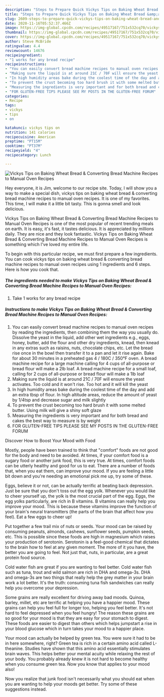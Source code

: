 ```yaml
---
description: "Steps to Prepare Quick Vickys Tips on Baking Wheat Bread &amp;amp; Converting Bread Machine Recipes to Manual Oven Recipes"
title: "Steps to Prepare Quick Vickys Tips on Baking Wheat Bread &amp;amp; Converting Bread Machine Recipes to Manual Oven Recipes"
slug: 2609-steps-to-prepare-quick-vickys-tips-on-baking-wheat-bread-and-amp-converting-bread-machine-recipes-to-manual-oven-recipes
date: 2020-11-16T05:52:37.466Z
image: https://img-global.cpcdn.com/recipes/49517167/751x532cq70/vickys-tips-on-baking-wheat-bread-converting-bread-machine-recipes-to-manual-oven-recipes-recipe-main-photo.jpg
thumbnail: https://img-global.cpcdn.com/recipes/49517167/751x532cq70/vickys-tips-on-baking-wheat-bread-converting-bread-machine-recipes-to-manual-oven-recipes-recipe-main-photo.jpg
cover: https://img-global.cpcdn.com/recipes/49517167/751x532cq70/vickys-tips-on-baking-wheat-bread-converting-bread-machine-recipes-to-manual-oven-recipes-recipe-main-photo.jpg
author: Steve McBride
ratingvalue: 4.4
reviewcount: 14676
recipeingredient:
- "1 works for any bread recipe"
recipeinstructions:
- "You can easily convert bread machine recipes to manual oven recipes by reading the ingredients, then combining them the way you usually do. Dissolve the yeast in the liquid, add other wet ingredients e.g., eggs, honey, butter, add the flour and other dry ingredients, knead, then knead in any extras such as raisins, nuts, chocolate chips, etc. Let the bread rise once in the bowl then transfer it to a pan and let it rise again. Bake for about 30 minutes in a preheated gas 4 / 180C / 350°F oven. A bread machine recipe for a large machine calling for 4 cups of all-purpose or bread flour will make a 2lb loaf. A bread machine recipe for a small loaf, calling for 2 cups of all-purpose or bread flour will make a 1lb loaf"
- "Making sure the liquid is at around 21C / 70F will ensure the yeast activates. Too cold and it won&#39;t rise. Too hot and it will kill the yeast"
- "In high humidity areas bake during the coolest time of the day and add an extra tbsp of flour. In high altitude areas, reduce the amount of yeast by 1/4tsp and decrease sugar and milk slightly"
- "To prevent the crust becoming too hard brush it with some melted butter. Using milk will give a shiny soft glaze"
- "Measuring the ingredients is very important and for both bread and cakes the best way to measure is by weight"
- "FOR GLUTEN-FREE TIPS PLEASE SEE MY POSTS IN THE GLUTEN-FREE FORUM"
categories:
- Recipe
tags:
- vickys
- tips
- on

katakunci: vickys tips on 
nutrition: 141 calories
recipecuisine: American
preptime: "PT15M"
cooktime: "PT37M"
recipeyield: "4"
recipecategory: Lunch

---
```



![Vickys Tips on Baking Wheat Bread &amp; Converting Bread Machine Recipes to Manual Oven Recipes](https://img-global.cpcdn.com/recipes/49517167/751x532cq70/vickys-tips-on-baking-wheat-bread-converting-bread-machine-recipes-to-manual-oven-recipes-recipe-main-photo.jpg)

Hey everyone, it is Jim, welcome to our recipe site. Today, I will show you a way to make a special dish, vickys tips on baking wheat bread &amp; converting bread machine recipes to manual oven recipes. It is one of my favorites. This time, I will make it a little bit tasty. This is gonna smell and look delicious.

Vickys Tips on Baking Wheat Bread &amp; Converting Bread Machine Recipes to Manual Oven Recipes is one of the most popular of recent trending meals on earth. It is easy, it's fast, it tastes delicious. It is appreciated by millions daily. They are nice and they look fantastic. Vickys Tips on Baking Wheat Bread &amp; Converting Bread Machine Recipes to Manual Oven Recipes is something which I've loved my entire life.




To begin with this particular recipe, we must first prepare a few ingredients. You can cook vickys tips on baking wheat bread &amp; converting bread machine recipes to manual oven recipes using 1 ingredients and 6 steps. Here is how you cook that.

<!--inarticleads1-->

##### The ingredients needed to make Vickys Tips on Baking Wheat Bread &amp; Converting Bread Machine Recipes to Manual Oven Recipes:

1. Take 1 works for any bread recipe




<!--inarticleads2-->

##### Instructions to make Vickys Tips on Baking Wheat Bread &amp; Converting Bread Machine Recipes to Manual Oven Recipes:

1. You can easily convert bread machine recipes to manual oven recipes by reading the ingredients, then combining them the way you usually do. Dissolve the yeast in the liquid, add other wet ingredients e.g., eggs, honey, butter, add the flour and other dry ingredients, knead, then knead in any extras such as raisins, nuts, chocolate chips, etc. Let the bread rise once in the bowl then transfer it to a pan and let it rise again. Bake for about 30 minutes in a preheated gas 4 / 180C / 350°F oven. A bread machine recipe for a large machine calling for 4 cups of all-purpose or bread flour will make a 2lb loaf. A bread machine recipe for a small loaf, calling for 2 cups of all-purpose or bread flour will make a 1lb loaf
1. Making sure the liquid is at around 21C / 70F will ensure the yeast activates. Too cold and it won&#39;t rise. Too hot and it will kill the yeast
1. In high humidity areas bake during the coolest time of the day and add an extra tbsp of flour. In high altitude areas, reduce the amount of yeast by 1/4tsp and decrease sugar and milk slightly
1. To prevent the crust becoming too hard brush it with some melted butter. Using milk will give a shiny soft glaze
1. Measuring the ingredients is very important and for both bread and cakes the best way to measure is by weight
1. FOR GLUTEN-FREE TIPS PLEASE SEE MY POSTS IN THE GLUTEN-FREE FORUM




Discover How to Boost Your Mood with Food


Mostly, people have been trained to think that "comfort" foods are not good for the body and need to be avoided. At times, if your comfort food is a sugary food or another junk food, this is very true. At times, comfort foods can be utterly healthy and good for us to eat. There are a number of foods that, when you eat them, can improve your mood. If you are feeling a little bit down and you're needing an emotional pick me up, try some of these.

Eggs, believe it or not, can be actually terrific at beating back depression. Just be sure that you don't toss out the egg yolk. Whenever you would like to cheer yourself up, the yolk is the most crucial part of the egg. Eggs, the egg yolks particularly, are rich in B vitamins. B vitamins can really help you improve your mood. This is because these vitamins improve the function of your brain's neural transmitters (the parts of the brain that affect how you feel). Eat a few eggs to cheer up!

Put together a few trail mix of nuts or seeds. Your mood can be raised by consuming peanuts, almonds, cashews, sunflower seeds, pumpkin seeds, etc. This is possible since these foods are high in magnesium which raises your production of serotonin. Serotonin is a feel-good chemical that dictates to the brain how to feel at any given moment. The more of it you have, the better you are going to feel. Not just that, nuts, in particular, are a great protein food source.

Cold water fish are great if you are wanting to feel better. Cold water fish such as tuna, trout and wild salmon are rich in DHA and omega-3s. DHA and omega-3s are two things that really help the grey matter in your brain work a lot better. It's the truth: consuming tuna fish sandwiches can really help you overcome your depression. 

Some grains are really excellent for driving away bad moods. Quinoa, barley, millet, etc are terrific at helping you have a happier mood. These grains can help you feel full for longer too, helping you feel better. It's not hard to feel depressed when you feel hungry! The reason these grains are so good for your mood is that they are easy for your stomach to digest. These foods are easier to digest than others which helps jumpstart a rise in your blood glucose which in turn takes your mood to a happier place.

Your mood can actually be helped by green tea. You were sure it had to be in here somewhere, right? Green tea is rich in a certain amino acid called L-theanine. Studies have shown that this amino acid essentially stimulates brain waves. This helps better your mental acuity while relaxing the rest of your body. You probably already knew it is not hard to become healthy when you consume green tea. Now you know that applies to your mood also!

Now you realize that junk food isn't necessarily what you should eat when you are wanting to help your moods get better. Try  some  of  these  suggestions  instead.

